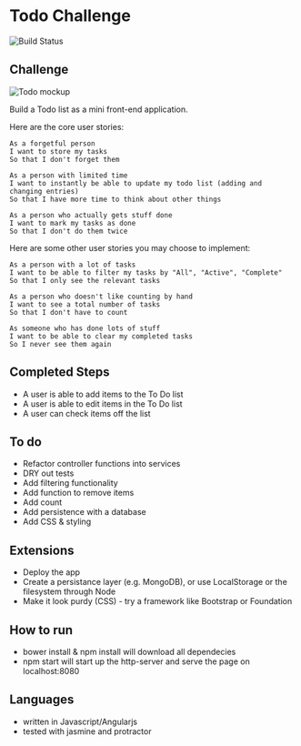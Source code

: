 # Todo Challenge

![Build Status](https://travis-ci.org/MollieS/todo_challenge.svg?branch=master)


## Challenge

![Todo mockup](https://makersacademy.mybalsamiq.com/mockups/2914603.png?key=afabb09aef2901a2732515ae4349c1ec0458294b)

Build a Todo list as a mini front-end application.

Here are the core user stories:

```
As a forgetful person
I want to store my tasks
So that I don't forget them

As a person with limited time
I want to instantly be able to update my todo list (adding and changing entries)
So that I have more time to think about other things

As a person who actually gets stuff done
I want to mark my tasks as done
So that I don't do them twice
```

Here are some other user stories you may choose to implement:

```
As a person with a lot of tasks
I want to be able to filter my tasks by "All", "Active", "Complete"
So that I only see the relevant tasks

As a person who doesn't like counting by hand
I want to see a total number of tasks
So that I don't have to count

As someone who has done lots of stuff
I want to be able to clear my completed tasks
So I never see them again
```

## Completed Steps

* A user is able to add items to the To Do list
* A user is able to edit items in the To Do list
* A user can check items off the list

## To do

* Refactor controller functions into services
* DRY out tests
* Add filtering functionality
* Add function to remove items
* Add count
* Add persistence with a database
* Add CSS & styling

## Extensions

* Deploy the app
* Create a persistance layer (e.g. MongoDB), or use LocalStorage or the filesystem through Node
* Make it look purdy (CSS) - try a framework like Bootstrap or Foundation

## How to run

* bower install & npm install will download all dependecies
* npm start will start up the http-server and serve the page on localhost:8080

## Languages

* written in Javascript/Angularjs
* tested with jasmine and protractor

